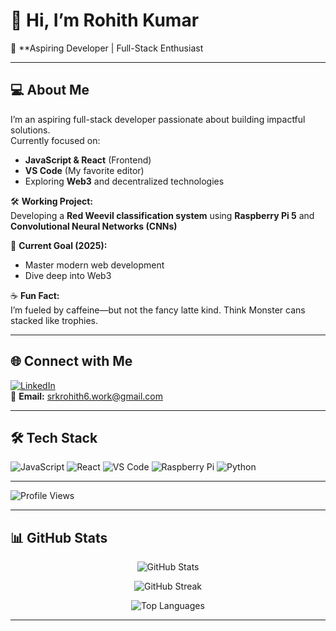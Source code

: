 # 👋 Hi, I’m Rohith Kumar

🌱 **Aspiring Developer | Full-Stack Enthusiast 



---

## 💻 About Me

I’m an aspiring full-stack developer passionate about building impactful solutions.  
Currently focused on:

- **JavaScript & React** (Frontend)
- **VS Code** (My favorite editor)
- Exploring **Web3** and decentralized technologies

🛠️ **Working Project:**  
Developing a **Red Weevil classification system** using **Raspberry Pi 5** and **Convolutional Neural Networks (CNNs)** 

🎯 **Current Goal (2025):**  
- Master modern web development
- Dive deep into Web3

☕ **Fun Fact:**  
I’m fueled by caffeine—but not the fancy latte kind. Think Monster cans stacked like trophies.

---

## 🌐 Connect with Me

[![LinkedIn](https://img.shields.io/badge/LinkedIn-blue?logo=linkedin&style=for-the-badge)](https://www.linkedin.com/in/srkeyyyy)  
📧 **Email:** [srkrohith6.work@gmail.com](mailto:srkrohith6.work@gmail.com)

---

## 🛠️ Tech Stack

![JavaScript](https://img.shields.io/badge/-JavaScript-F7DF1E?logo=javascript&logoColor=black&style=flat-square)
![React](https://img.shields.io/badge/-React-61DAFB?logo=react&logoColor=black&style=flat-square)
![VS Code](https://img.shields.io/badge/-VS%20Code-007ACC?logo=visual-studio-code&logoColor=white&style=flat-square)
![Raspberry Pi](https://img.shields.io/badge/-Raspberry%20Pi-C51A4A?logo=raspberry-pi&logoColor=white&style=flat-square)
![Python](https://img.shields.io/badge/-Python-3776AB?logo=python&logoColor=white&style=flat-square)

---

![Profile Views](https://komarev.com/ghpvc/?username=srkeyyyy&style=flat&color=lightgrey)

---

## 📊 GitHub Stats

<p align="center">
  <img src="https://github-readme-stats.vercel.app/api?username=srkeyyyy&show_icons=true&theme=radical" alt="GitHub Stats" />
</p>

<p align="center">
  <img src="https://github-readme-streak-stats.herokuapp.com/?user=srkeyyyy&theme=radical" alt="GitHub Streak" />
</p>

<p align="center">
  <img src="https://github-readme-stats.vercel.app/api/top-langs/?username=srkeyyyy&layout=compact&theme=radical" alt="Top Languages" />
</p>

---


